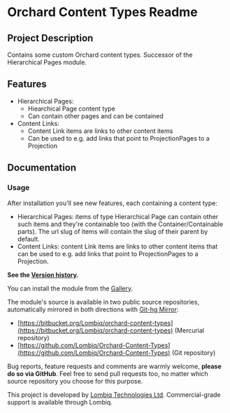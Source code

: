 # Orchard Content Types Readme



## Project Description

Contains some custom Orchard content types. Successor of the Hierarchical Pages module.


## Features

- Hierarchical Pages:
	- Hiearchical Page content type
	- Can contain other pages and can be contained
- Content Links:
	- Content Link items are links to other content items
	- Can be used to e.g. add links that point to ProjectionPages to a Projection


## Documentation

### Usage

After installation you'll see new features, each containing a content type:
- Hierarchical Pages: items of type Hierarchical Page can contain other such items and they're containable too (with the Container/Containable parts). The url slug of items will contain the slug of their parent by default.
- Content Links: content Link items are links to other content items that can be used to e.g. add links that point to ProjectionPages to a Projection.  

**See the [Version history](Docs/VersionHistory.md).**

You can install the module from the [Gallery](https://gallery.orchardproject.net/List/Modules/Orchard.Module.Piedone.ContentTypes).

The module's source is available in two public source repositories, automatically mirrored in both directions with [Git-hg Mirror](https://githgmirror.com):

- [https://bitbucket.org/Lombiq/orchard-content-types](https://bitbucket.org/Lombiq/orchard-content-types) (Mercurial repository)
- [https://github.com/Lombiq/Orchard-Content-Types](https://github.com/Lombiq/Orchard-Content-Types) (Git repository)

Bug reports, feature requests and comments are warmly welcome, **please do so via GitHub**.
Feel free to send pull requests too, no matter which source repository you choose for this purpose.

This project is developed by [Lombiq Technologies Ltd](http://lombiq.com/). Commercial-grade support is available through Lombiq.